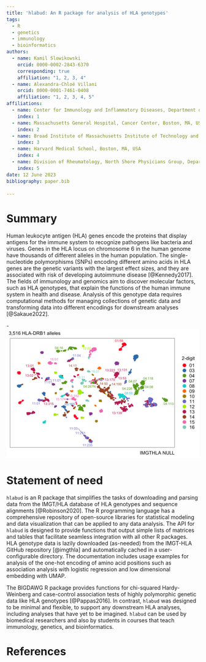 ```yaml
---
title: 'hlabud: An R package for analysis of HLA genotypes'
tags:
  - R
  - genetics
  - immunology
  - bioinformatics
authors:
  - name: Kamil Slowikowski
	orcid: 0000-0002-2843-6370
	corresponding: true
    affiliation: "1, 2, 3, 4"
  - name: Alexandra-Chloé Villani
	orcid: 0000-0001-7461-0408
    affiliation: "1, 2, 3, 4, 5"
affiliations:
  - name: Center for Immunology and Inflammatory Diseases, Department of Medicine, Massachusetts General Hospital, Boston, MA, USA 
    index: 1
  - name: Massachusetts General Hospital, Cancer Center, Boston, MA, USA 
    index: 2
  - name: Broad Institute of Massachusetts Institute of Technology and Harvard, Cambridge, MA, USA
    index: 3
  - name: Harvard Medical School, Boston, MA, USA
	index: 4
  - name: Division of Rheumatology, North Shore Physicians Group, Department of Medicine, Mass General Brigham Healthcare Center, Lynn, MA, USA
	index: 5
date: 12 June 2023
bibliography: paper.bib

---
```


# Summary

Human leukocyte antigen (HLA) genes encode the proteins that display antigens for the immune system to recognize pathogens like bacteria and viruses.
Genes in the HLA locus on chromosome 6 in the human genome have thousands of different alleles in the human population.
The single-nucleotide polymorphisms (SNPs) encoding different amino acids in HLA genes are the genetic variants with the largest effect sizes, and they are associated with risk of developing autoimmune disease [@Kennedy2017].
The fields of immunology and genomics aim to discover molecular factors, such as HLA genotypes, that explain the functions of the human immune system in health and disease.
Analysis of this genotype data requires computational methods for managing collections of genetic data and transforming data into different encodings for downstream analyses [@Sakaue2022].

-![HLA-DRB1 genotypes embedded with UMAP](vignettes/examples_files/figure-html/umap1-1.png)


# Statement of need

`hlabud` is an R package that simplifies the tasks of downloading and parsing data from the IMGT/HLA database of HLA genotypes and sequence alignments [@Robinson2020].
The R programming language has a comprehensive repository of open-source libraries for statistical modeling and data visualization that can be applied to any data analysis.
The API for `hlabud` is designed to provide functions that output simple lists of matrices and tables that facilitate seamless integration with all other R packages.
HLA genotype data is lazily downloaded (as-needed) from the IMGT-HLA GitHub repository [@imgthla] and automatically cached in a user-configurable directory.
The documentation includes usage examples for analysis of the one-hot encoding of amino acid positions such as association analysis with logistic regression and low dimensional embedding with UMAP.

The BIGDAWG R package provides functions for chi-squared Hardy-Weinberg and case-control association tests of highly polymorphic genetic data like HLA genotypes [@Pappas2016].
In contrast, `hlabud` was designed to be minimal and flexible, to support any downstream HLA analyses, including analyses that have yet to be imagined.
`hlabud` can be used by biomedical researchers and also by students in courses that teach immunology, genetics, and bioinformatics.


# References


